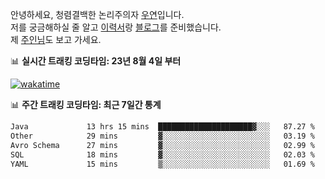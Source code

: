 안녕하세요, 청렴결백한 논리주의자 [우연](https://dev-wooyeon.github.io/quiz-app/)입니다.  
저를 궁금해하실 줄 알고 [이력서](https://ieunune.notion.site/d836ecc9172144d4b39f185b89f16a62)랑 [블로그](https://notion-blog-ieunune.vercel.app)를 준비했습니다.  
제 [주인님](https://www.instagram.com/lovely_hiru_hari_s2/)도 보고 가세요.


📊 **실시간 트래킹 코딩타임: 23년 8월 4일 부터**  

[![wakatime](https://wakatime.com/badge/user/099dd627-fdab-4072-b87a-fa91c7a76d8d.svg?style=for-the-badge)](https://wakatime.com/@099dd627-fdab-4072-b87a-fa91c7a76d8d)

📊 **주간 트래킹 코딩타임: 최근 7일간 통계**

<!--START_SECTION:waka-->

```txt
Java             13 hrs 15 mins  █████████████████████▓░░░   87.27 %
Other            29 mins         ▓░░░░░░░░░░░░░░░░░░░░░░░░   03.19 %
Avro Schema      27 mins         ▓░░░░░░░░░░░░░░░░░░░░░░░░   02.99 %
SQL              18 mins         ▓░░░░░░░░░░░░░░░░░░░░░░░░   02.03 %
YAML             15 mins         ▒░░░░░░░░░░░░░░░░░░░░░░░░   01.69 %
```

<!--END_SECTION:waka-->

<!-- ![](./profile-3d-contrib/profile-night-view.svg)-->
